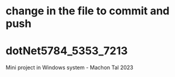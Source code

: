# change in the file to commit and push
# dotNet5784_5353_7213
Mini project in Windows system - Machon Tal 2023

